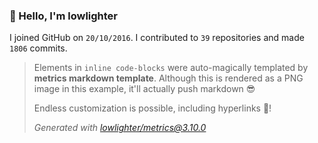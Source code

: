 ### 👋 Hello, I'm lowlighter

I joined GitHub on `20/10/2016`.
I contributed to `39` repositories and made `1806` commits.

> Elements in `inline code-blocks` were auto-magically templated by **metrics markdown template**.
> Although this is rendered as a PNG image in this example, it'll actually push markdown 😎
>
> Endless customization is possible, including hyperlinks 🎉!
>
> *Generated with [lowlighter/metrics@3.10.0](https://github.com/lowlighter/metrics)*
